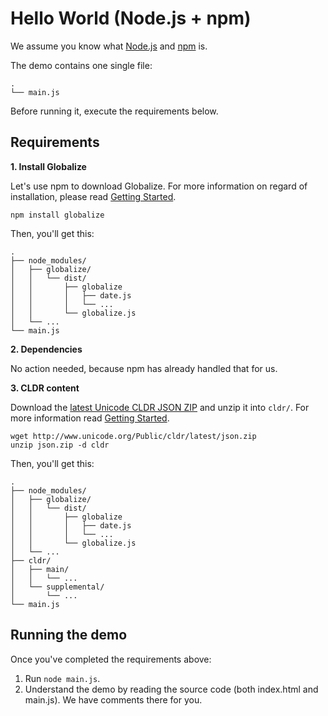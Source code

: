 # Hello World (Node.js + npm)

We assume you know what [Node.js](http://nodejs.org/) and
[npm](https://www.npmjs.org/) is.

The demo contains one single file:

```
.
└── main.js
```

Before running it, execute the requirements below.


## Requirements

**1. Install Globalize**

Let's use npm to download Globalize. For more information on regard of
installation, please read [Getting Started](../../../README.md#installation).

```
npm install globalize
```

Then, you'll get this:

```
.
├── node_modules/
│   ├── globalize/ 
│   │   └── dist/
│   │       ├── globalize
│   │       │   ├── date.js
│   │       │   └── ...
│   │       └── globalize.js
│   └── ...
└── main.js
```

**2. Dependencies**

No action needed, because npm has already handled that for us.

**3. CLDR content**

Download the [latest Unicode CLDR JSON
ZIP](http://www.unicode.org/Public/cldr/latest/json.zip) and unzip it into
`cldr/`. For more information read [Getting Started](../../../README.md#cldr).

```
wget http://www.unicode.org/Public/cldr/latest/json.zip
unzip json.zip -d cldr
```

Then, you'll get this:

```
.
├── node_modules/
│   ├── globalize/ 
│   │   └── dist/
│   │       ├── globalize
│   │       │   ├── date.js
│   │       │   └── ...
│   │       └── globalize.js
│   └── ...
├── cldr/
│   ├── main/
│   │   └── ...
│   └── supplemental/
│       └── ...
└── main.js
```


## Running the demo

Once you've completed the requirements above:

1. Run `node main.js`.
1. Understand the demo by reading the source code (both index.html and main.js).
We have comments there for you.
